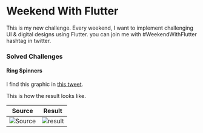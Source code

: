 # Weekend With Flutter
 This is my new challenge. Every weekend, I want to implement challenging UI & digital designs using Flutter. you can join me with #WeekendWithFlutter hashtag in twitter.

### Solved Challenges

#### Ring Spinners
I find this graphic in [this tweet](https://twitter.com/payamzahedi95/status/1412478330335645697 "this tweet").

This is how the result looks like.

| Source | Result |
| :------------: | :------------: |
| ![Source](https://raw.githubusercontent.com/payam-zahedi/weekend-with-flutter/master/resources/gif/spinner/source.gif "Source") | ![result](https://raw.githubusercontent.com/payam-zahedi/weekend-with-flutter/master/resources/gif/spinner/result.gif "result") |


